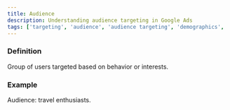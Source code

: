 ```yaml
---
title: Audience
description: Understanding audience targeting in Google Ads
tags: ['targeting', 'audience', 'audience targeting', 'demographics', 'behavioral targeting', 'google ads']
---
```


### Definition
Group of users targeted based on behavior or interests.

### Example
Audience: travel enthusiasts.